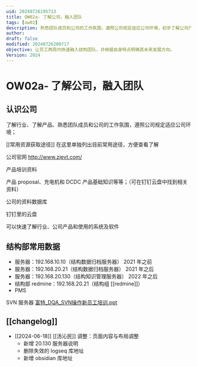 ```yaml
---
uid: 20240726195713
title: OW02a- 了解公司，融入团队
tags: [ow02]
description: 熟悉团队成员和公司的工作氛围，遵照公司规定适应公司环境，初步了解公司产品；
author: 
draft: false
modified: 20240726200717
objective: 让员工两周内快速融入结构团队，并根据自身特点明确其未来发展方向。
Version: 2024
---
```


# OW02a- 了解公司，融入团队

## 认识公司

了解行业、了解产品、熟悉团队成员和公司的工作氛围，遵照公司规定适应公司环境；

[[常用资源获取途径]] 在这里单独列出目前常用途径，方便查看了解

公司官网 <http://www.zjevt.com/>

产品培训资料

产品 proposal、充电机和 DCDC 产品基础知识等等；（可在钉钉云盘中找到相关资料）

公司的资料数据库

钉钉里的云盘

可以快速了解行业、公司产品和使用的系统及软件

## 结构部常用数据

- 服务器：192.168.10.10（结构数据归档服务器） 2021 年之前
- 服务器：192.168.20.21（结构数据归档服务器） 2021 年之后
- 服务器：192.168.20.130（结构知识管理服务器） 2022 年之后
- 结构部 redmine：192.168.20.21（结构组 [[redmine]]）
- PMS

SVN 服务器 [富特_DQA_SVN操作新员工培训.ppt](../assets/富特_DQA_SVN操作新员工培训_1656575243653_0.ppt)

## [[changelog]]

- [[2024-06-18]] [[汤沁民]] 调整：页面内容与布局调整
	- 新增 20.130 服务器说明
	- 删除失效的 logseq 库地址
	- 新增 obsidian 库地址